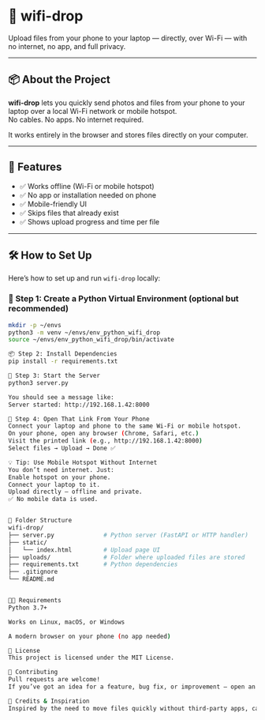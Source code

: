 # 📡 wifi-drop

Upload files from your phone to your laptop — directly, over Wi-Fi — with no internet, no app, and full privacy.

---

## 📦 About the Project

**wifi-drop** lets you quickly send photos and files from your phone to your laptop over a local Wi-Fi network or mobile hotspot.  
No cables. No apps. No internet required.

It works entirely in the browser and stores files directly on your computer.

---

## 🚀 Features

- ✅ Works offline (Wi-Fi or mobile hotspot)  
- ✅ No app or installation needed on phone  
- ✅ Mobile-friendly UI  
- ✅ Skips files that already exist  
- ✅ Shows upload progress and time per file

---

## 🛠️ How to Set Up

Here’s how to set up and run `wifi-drop` locally:

### 📁 Step 1: Create a Python Virtual Environment (optional but recommended)

```bash
mkdir -p ~/envs
python3 -m venv ~/envs/env_python_wifi_drop
source ~/envs/env_python_wifi_drop/bin/activate

📦 Step 2: Install Dependencies
pip install -r requirements.txt

🚀 Step 3: Start the Server
python3 server.py

You should see a message like:
Server started: http://192.168.1.42:8000

📱 Step 4: Open That Link From Your Phone
Connect your laptop and phone to the same Wi-Fi or mobile hotspot.
On your phone, open any browser (Chrome, Safari, etc.)
Visit the printed link (e.g., http://192.168.1.42:8000)
Select files → Upload → Done ✅

💡 Tip: Use Mobile Hotspot Without Internet
You don’t need internet. Just:
Enable hotspot on your phone.
Connect your laptop to it.
Upload directly — offline and private.
✅ No mobile data is used.


📁 Folder Structure
wifi-drop/
├── server.py              # Python server (FastAPI or HTTP handler)
├── static/
│   └── index.html         # Upload page UI
├── uploads/               # Folder where uploaded files are stored
├── requirements.txt       # Python dependencies
├── .gitignore
└── README.md


👨‍💻 Requirements
Python 3.7+

Works on Linux, macOS, or Windows

A modern browser on your phone (no app needed)

📄 License
This project is licensed under the MIT License.

🤝 Contributing
Pull requests are welcome!
If you’ve got an idea for a feature, bug fix, or improvement — open an issue or submit a PR.

💬 Credits & Inspiration
Inspired by the need to move files quickly without third-party apps, cables, or internet.
